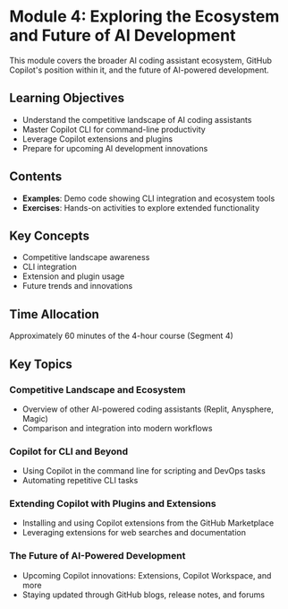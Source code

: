 # Module 4: Exploring the Ecosystem and Future of AI Development

This module covers the broader AI coding assistant ecosystem, GitHub Copilot's position within it, and the future of AI-powered development.

## Learning Objectives
- Understand the competitive landscape of AI coding assistants
- Master Copilot CLI for command-line productivity
- Leverage Copilot extensions and plugins
- Prepare for upcoming AI development innovations

## Contents
- **Examples**: Demo code showing CLI integration and ecosystem tools
- **Exercises**: Hands-on activities to explore extended functionality

## Key Concepts
- Competitive landscape awareness
- CLI integration
- Extension and plugin usage
- Future trends and innovations

## Time Allocation
Approximately 60 minutes of the 4-hour course (Segment 4)

## Key Topics

### Competitive Landscape and Ecosystem
- Overview of other AI-powered coding assistants (Replit, Anysphere, Magic)
- Comparison and integration into modern workflows

### Copilot for CLI and Beyond
- Using Copilot in the command line for scripting and DevOps tasks
- Automating repetitive CLI tasks

### Extending Copilot with Plugins and Extensions
- Installing and using Copilot extensions from the GitHub Marketplace
- Leveraging extensions for web searches and documentation

### The Future of AI-Powered Development
- Upcoming Copilot innovations: Extensions, Copilot Workspace, and more
- Staying updated through GitHub blogs, release notes, and forums 